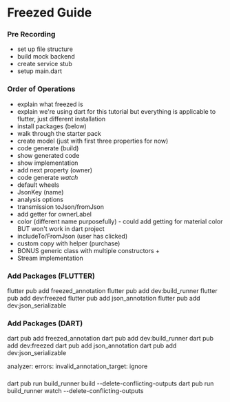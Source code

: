 # Freezed Guide

### Pre Recording
- set up file structure
- build mock backend
- create service stub
- setup main.dart

### Order of Operations

- explain what freezed is
- explain we're using dart for this tutorial but everything is applicable to flutter, just different installation
- install packages (below)
- walk through the starter pack
- create model (just with first three properties for now)
- code generate (build)
- show generated code
- show implementation
- add next property (owner)
- code generate *watch*
- default wheels
- JsonKey (name)
- analysis options
- transmission toJson/fromJson
- add getter for ownerLabel
- color (different name purposefully) - could add getting for material color BUT won't work in dart project
- includeTo/FromJson (user has clicked)
- custom copy with helper (purchase)
- BONUS generic class with multiple constructors +
- Stream implementation


### Add Packages (FLUTTER)

flutter pub add freezed_annotation
flutter pub add dev:build_runner
flutter pub add dev:freezed
flutter pub add json_annotation
flutter pub add dev:json_serializable

### Add Packages (DART)

dart pub add freezed_annotation
dart pub add dev:build_runner
dart pub add dev:freezed
dart pub add json_annotation
dart pub add dev:json_serializable



analyzer:
  errors:
    invalid_annotation_target: ignore


###

dart pub run build_runner build --delete-conflicting-outputs
dart pub run build_runner watch --delete-conflicting-outputs